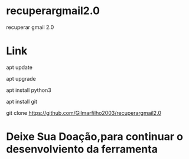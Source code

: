 # recuperargmail2.0
recuperar gmail 2.0

# Link

apt update

apt upgrade 

apt install python3

apt install git 

git clone https://github.com/Gilmarfilho2003/recuperargmail2.0





# Deixe Sua Doação,para continuar o desenvolviento da ferramenta
